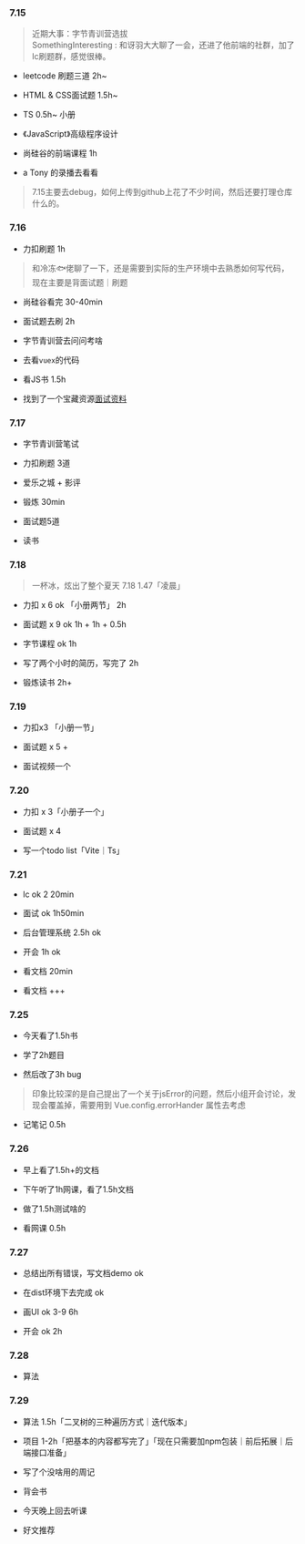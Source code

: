 ### 7.15

> 近期大事：字节青训营选拔<br>
> SomethingInteresting : 和讶羽大大聊了一会，还进了他前端的社群，加了lc刷题群，感觉很棒。

+ leetcode 刷题三道 2h~

+ HTML & CSS面试题 1.5h~

+ TS 0.5h~ 小册

+ 《JavaScript》高级程序设计

+ 尚硅谷的前端课程 1h

+ a Tony 的录播去看看

> 7.15主要去debug，如何上传到github上花了不少时间，然后还要打理仓库什么的。

### 7.16

+ 力扣刷题 1h

> 和冷冻🐟佬聊了一下，还是需要到实际的生产环境中去熟悉如何写代码，现在主要是背面试题｜刷题

+ 尚硅谷看完 30-40min

+ 面试题去刷 2h

+ 字节青训营去问问考啥

+ 去看`vuex`的代码

+ 看JS书 1.5h

+ 找到了一个宝藏资源[面试资料](https://q.shanyue.tech/roadmap/code.html#%E4%BB%A3%E7%A0%81%E8%A7%84%E8%8C%83)

### 7.17

+ 字节青训营笔试

+ 力扣刷题 3道

+ 爱乐之城 + 影评

+ 锻炼 30min

+ 面试题5道

+ 读书

### 7.18

> 一杯冰，炫出了整个夏天 7.18 1.47「凌晨」

+ 力扣 x 6  ok 「小册两节」 2h

+ 面试题 x 9 ok 1h + 1h + 0.5h

+ 字节课程 ok 1h

+ 写了两个小时的简历，写完了 2h

+ 锻炼读书 2h+

### 7.19

+ 力扣x3 「小册一节」

+ 面试题 x 5 + 

+ 面试视频一个

### 7.20

+ 力扣 x 3「小册子一个」

+ 面试题 x 4

+ 写一个todo list「Vite｜Ts」

### 7.21

+ lc ok 2 20min

+ 面试 ok 1h50min

+ 后台管理系统 2.5h ok

+ 开会 1h ok

+ 看文档 20min

+ 看文档 +++

### 7.25

+ 今天看了1.5h书

+ 学了2h题目

+ 然后改了3h bug
> 印象比较深的是自己提出了一个关于jsError的问题，然后小组开会讨论，发现会覆盖掉，需要用到 Vue.config.errorHander 属性去考虑

+ 记笔记 0.5h

### 7.26

+ 早上看了1.5h+的文档

+ 下午听了1h网课，看了1.5h文档

+ 做了1.5h测试啥的

+ 看网课 0.5h

### 7.27

+ 总结出所有错误，写文档demo ok

+ 在dist环境下去完成 ok

+ 画UI ok 3-9 6h

+ 开会 ok 2h

### 7.28

+ 算法

### 7.29

+ 算法 1.5h「二叉树的三种遍历方式｜迭代版本」

+ 项目 1-2h「把基本的内容都写完了」「现在只需要加npm包装｜前后拓展｜后端接口准备」

+ 写了个没啥用的周记

+ 背会书

+ 今天晚上回去听课

+ 好文推荐
